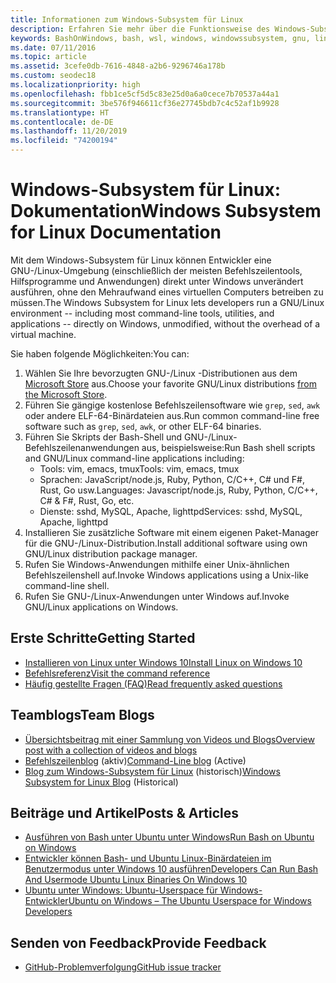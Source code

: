 ```yaml
---
title: Informationen zum Windows-Subsystem für Linux
description: Erfahren Sie mehr über die Funktionsweise des Windows-Subsystems für Linux.
keywords: BashOnWindows, bash, wsl, windows, windowssubsystem, gnu, linux
ms.date: 07/11/2016
ms.topic: article
ms.assetid: 3cefe0db-7616-4848-a2b6-9296746a178b
ms.custom: seodec18
ms.localizationpriority: high
ms.openlocfilehash: fbb1ce5cf5d5c83e25d0a6a0cece7b70537a44a1
ms.sourcegitcommit: 3be576f946611cf36e27745bdb7c4c52af1b9928
ms.translationtype: HT
ms.contentlocale: de-DE
ms.lasthandoff: 11/20/2019
ms.locfileid: "74200194"
---
```

# <a name="windows-subsystem-for-linux-documentation"></a><span data-ttu-id="ea0e3-104">Windows-Subsystem für Linux: Dokumentation</span><span class="sxs-lookup"><span data-stu-id="ea0e3-104">Windows Subsystem for Linux Documentation</span></span>

<span data-ttu-id="ea0e3-105">Mit dem Windows-Subsystem für Linux können Entwickler eine GNU-/Linux-Umgebung (einschließlich der meisten Befehlszeilentools, Hilfsprogramme und Anwendungen) direkt unter Windows unverändert ausführen, ohne den Mehraufwand eines virtuellen Computers betreiben zu müssen.</span><span class="sxs-lookup"><span data-stu-id="ea0e3-105">The Windows Subsystem for Linux lets developers run a GNU/Linux environment -- including most command-line tools, utilities, and applications -- directly on Windows, unmodified, without the overhead of a virtual machine.</span></span>  

<span data-ttu-id="ea0e3-106">Sie haben folgende Möglichkeiten:</span><span class="sxs-lookup"><span data-stu-id="ea0e3-106">You can:</span></span>

1. <span data-ttu-id="ea0e3-107">Wählen Sie Ihre bevorzugten GNU-/Linux -Distributionen aus dem [Microsoft Store](https://aka.ms/wslstore) aus.</span><span class="sxs-lookup"><span data-stu-id="ea0e3-107">Choose your favorite GNU/Linux distributions [from the Microsoft Store](https://aka.ms/wslstore).</span></span>
1. <span data-ttu-id="ea0e3-108">Führen Sie gängige kostenlose Befehlszeilensoftware wie `grep`, `sed`, `awk` oder andere ELF-64-Binärdateien aus.</span><span class="sxs-lookup"><span data-stu-id="ea0e3-108">Run common command-line free software such as `grep`, `sed`, `awk`, or other ELF-64 binaries.</span></span> 
1. <span data-ttu-id="ea0e3-109">Führen Sie Skripts der Bash-Shell und GNU-/Linux-Befehlszeilenanwendungen aus, beispielsweise:</span><span class="sxs-lookup"><span data-stu-id="ea0e3-109">Run Bash shell scripts and GNU/Linux command-line applications including:</span></span>  
    * <span data-ttu-id="ea0e3-110">Tools: vim, emacs, tmux</span><span class="sxs-lookup"><span data-stu-id="ea0e3-110">Tools: vim, emacs, tmux</span></span>
    * <span data-ttu-id="ea0e3-111">Sprachen: JavaScript/node.js, Ruby, Python, C/C++, C# und F#, Rust, Go usw.</span><span class="sxs-lookup"><span data-stu-id="ea0e3-111">Languages: Javascript/node.js, Ruby, Python, C/C++, C# & F#, Rust, Go, etc.</span></span>
    * <span data-ttu-id="ea0e3-112">Dienste: sshd, MySQL, Apache, lighttpd</span><span class="sxs-lookup"><span data-stu-id="ea0e3-112">Services: sshd, MySQL, Apache, lighttpd</span></span>
1. <span data-ttu-id="ea0e3-113">Installieren Sie zusätzliche Software mit einem eigenen Paket-Manager für die GNU-/Linux-Distribution.</span><span class="sxs-lookup"><span data-stu-id="ea0e3-113">Install additional software using own GNU/Linux distribution package manager.</span></span>
1. <span data-ttu-id="ea0e3-114">Rufen Sie Windows-Anwendungen mithilfe einer Unix-ähnlichen Befehlszeilenshell auf.</span><span class="sxs-lookup"><span data-stu-id="ea0e3-114">Invoke Windows applications using a Unix-like command-line shell.</span></span>
1. <span data-ttu-id="ea0e3-115">Rufen Sie GNU-/Linux-Anwendungen unter Windows auf.</span><span class="sxs-lookup"><span data-stu-id="ea0e3-115">Invoke GNU/Linux applications on Windows.</span></span>

## <a name="getting-started"></a><span data-ttu-id="ea0e3-116">Erste Schritte</span><span class="sxs-lookup"><span data-stu-id="ea0e3-116">Getting Started</span></span>

* [<span data-ttu-id="ea0e3-117">Installieren von Linux unter Windows 10</span><span class="sxs-lookup"><span data-stu-id="ea0e3-117">Install Linux on Windows 10</span></span>](install-win10.md)
* [<span data-ttu-id="ea0e3-118">Befehlsreferenz</span><span class="sxs-lookup"><span data-stu-id="ea0e3-118">Visit the command reference</span></span>](reference.md)
* [<span data-ttu-id="ea0e3-119">Häufig gestellte Fragen (FAQ)</span><span class="sxs-lookup"><span data-stu-id="ea0e3-119">Read frequently asked questions</span></span>](faq.md)

## <a name="team-blogs"></a><span data-ttu-id="ea0e3-120">Teamblogs</span><span class="sxs-lookup"><span data-stu-id="ea0e3-120">Team Blogs</span></span>
*  [<span data-ttu-id="ea0e3-121">Übersichtsbeitrag mit einer Sammlung von Videos und Blogs</span><span class="sxs-lookup"><span data-stu-id="ea0e3-121">Overview post with a collection of videos and blogs</span></span>](https://blogs.msdn.microsoft.com/commandline/learn-about-windows-console-and-windows-subsystem-for-linux-wsl/)
* <span data-ttu-id="ea0e3-122">[Befehlszeilenblog](https://blogs.msdn.microsoft.com/commandline/) (aktiv)</span><span class="sxs-lookup"><span data-stu-id="ea0e3-122">[Command-Line blog](https://blogs.msdn.microsoft.com/commandline/) (Active)</span></span>
* <span data-ttu-id="ea0e3-123">[Blog zum Windows-Subsystem für Linux](https://blogs.msdn.microsoft.com/wsl/) (historisch)</span><span class="sxs-lookup"><span data-stu-id="ea0e3-123">[Windows Subsystem for Linux Blog](https://blogs.msdn.microsoft.com/wsl/) (Historical)</span></span>

## <a name="posts--articles"></a><span data-ttu-id="ea0e3-124">Beiträge und Artikel</span><span class="sxs-lookup"><span data-stu-id="ea0e3-124">Posts & Articles</span></span>
* [<span data-ttu-id="ea0e3-125">Ausführen von Bash unter Ubuntu unter Windows</span><span class="sxs-lookup"><span data-stu-id="ea0e3-125">Run Bash on Ubuntu on Windows</span></span>](https://blogs.windows.com/buildingapps/2016/03/30/run-bash-on-ubuntu-on-windows/)
* [<span data-ttu-id="ea0e3-126">Entwickler können Bash- und Ubuntu Linux-Binärdateien im Benutzermodus unter Windows 10 ausführen</span><span class="sxs-lookup"><span data-stu-id="ea0e3-126">Developers Can Run Bash And Usermode Ubuntu Linux Binaries On Windows 10</span></span>](https://www.hanselman.com/blog/DevelopersCanRunBashShellAndUsermodeUbuntuLinuxBinariesOnWindows10.aspx)
* [<span data-ttu-id="ea0e3-127">Ubuntu unter Windows: Ubuntu-Userspace für Windows-Entwickler</span><span class="sxs-lookup"><span data-stu-id="ea0e3-127">Ubuntu on Windows – The Ubuntu Userspace for Windows Developers</span></span>](https://insights.ubuntu.com/2016/03/30/ubuntu-on-windows-the-ubuntu-userspace-for-windows-developers/) 

## <a name="provide-feedback"></a><span data-ttu-id="ea0e3-128">Senden von Feedback</span><span class="sxs-lookup"><span data-stu-id="ea0e3-128">Provide Feedback</span></span>
* [<span data-ttu-id="ea0e3-129">GitHub-Problemverfolgung</span><span class="sxs-lookup"><span data-stu-id="ea0e3-129">GitHub issue tracker</span></span>](https://github.com/Microsoft/BashOnWindows/issues)

